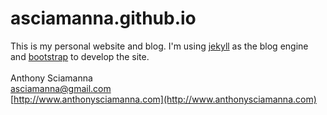 asciamanna.github.io
====================
This is my personal website and blog. I'm using [jekyll](http://www.jekyllrb.com) as the blog engine and
[bootstrap](http://www.getbootstrap.com) to develop the site. 
<br/><br/>
Anthony Sciamanna<br/>
asciamanna@gmail.com<br/>
[http://www.anthonysciamanna.com](http://www.anthonysciamanna.com)</br>
